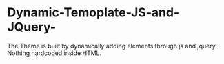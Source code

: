 # Dynamic-Temoplate-JS-and-JQuery-
  The Theme is built by dynamically adding elements through js and jquery.   
  Nothing hardcoded inside HTML.
 